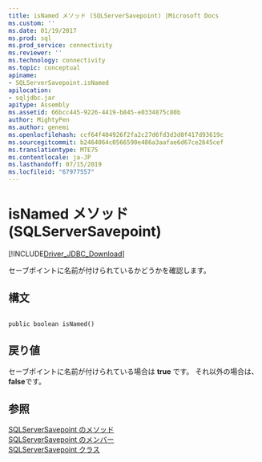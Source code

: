 ```yaml
---
title: isNamed メソッド (SQLServerSavepoint) |Microsoft Docs
ms.custom: ''
ms.date: 01/19/2017
ms.prod: sql
ms.prod_service: connectivity
ms.reviewer: ''
ms.technology: connectivity
ms.topic: conceptual
apiname:
- SQLServerSavepoint.isNamed
apilocation:
- sqljdbc.jar
apitype: Assembly
ms.assetid: 66bcc445-9226-4419-b845-e0334875c80b
author: MightyPen
ms.author: genemi
ms.openlocfilehash: ccf64f404926f2fa2c27d6fd3d3d0f417d93619c
ms.sourcegitcommit: b2464064c0566590e486a3aafae6d67ce2645cef
ms.translationtype: MTE75
ms.contentlocale: ja-JP
ms.lasthandoff: 07/15/2019
ms.locfileid: "67977557"
---
```

# <a name="isnamed-method-sqlserversavepoint"></a>isNamed メソッド (SQLServerSavepoint)
[!INCLUDE[Driver_JDBC_Download](../../../includes/driver_jdbc_download.md)]

  セーブポイントに名前が付けられているかどうかを確認します。  
  
## <a name="syntax"></a>構文  
  
```  
  
public boolean isNamed()  
```  
  
## <a name="return-value"></a>戻り値  
 セーブポイントに名前が付けられている場合は **true** です。 それ以外の場合は、 **false**です。  
  
## <a name="see-also"></a>参照  
 [SQLServerSavepoint のメソッド](../../../connect/jdbc/reference/sqlserversavepoint-methods.md)   
 [SQLServerSavepoint のメンバー](../../../connect/jdbc/reference/sqlserversavepoint-members.md)   
 [SQLServerSavepoint クラス](../../../connect/jdbc/reference/sqlserversavepoint-class.md)  
  
  
